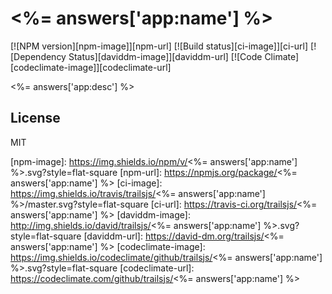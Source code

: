 # <%= answers['app:name'] %>

[![NPM version][npm-image]][npm-url]
[![Build status][ci-image]][ci-url]
[![Dependency Status][daviddm-image]][daviddm-url]
[![Code Climate][codeclimate-image]][codeclimate-url]

<%= answers['app:desc'] %>

## License
MIT


[npm-image]: https://img.shields.io/npm/v/<%= answers['app:name'] %>.svg?style=flat-square
[npm-url]: https://npmjs.org/package/<%= answers['app:name'] %>
[ci-image]: https://img.shields.io/travis/trailsjs/<%= answers['app:name'] %>/master.svg?style=flat-square
[ci-url]: https://travis-ci.org/trailsjs/<%= answers['app:name'] %>
[daviddm-image]: http://img.shields.io/david/trailsjs/<%= answers['app:name'] %>.svg?style=flat-square
[daviddm-url]: https://david-dm.org/trailsjs/<%= answers['app:name'] %>
[codeclimate-image]: https://img.shields.io/codeclimate/github/trailsjs/<%= answers['app:name'] %>.svg?style=flat-square
[codeclimate-url]: https://codeclimate.com/github/trailsjs/<%= answers['app:name'] %>
